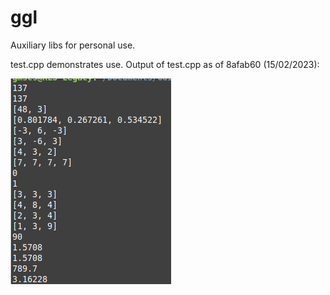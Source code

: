 # ggl
Auxiliary libs for personal use.

test.cpp demonstrates use.
Output of test.cpp as of 8afab60 (15/02/2023):

![](example.png) 